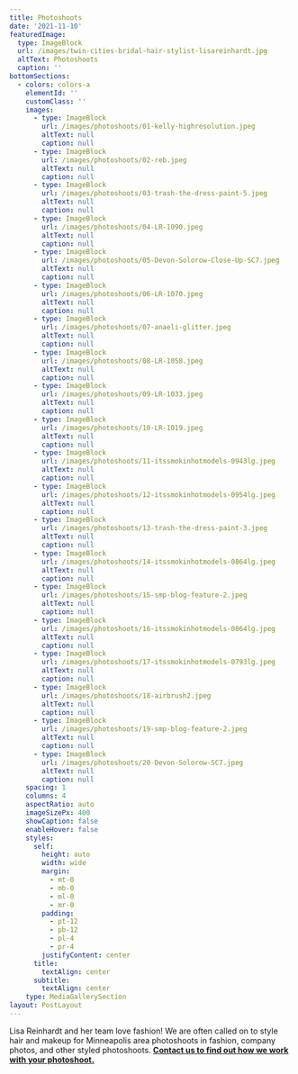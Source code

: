 ```yaml
---
title: Photoshoots
date: '2021-11-10'
featuredImage:
  type: ImageBlock
  url: /images/twin-cities-bridal-hair-stylist-lisareinhardt.jpg
  altText: Photoshoots
  caption: ''
bottomSections:
  - colors: colors-a
    elementId: ''
    customClass: ''
    images:
      - type: ImageBlock
        url: /images/photoshoots/01-kelly-highresolution.jpeg
        altText: null
        caption: null
      - type: ImageBlock
        url: /images/photoshoots/02-reb.jpeg
        altText: null
        caption: null
      - type: ImageBlock
        url: /images/photoshoots/03-trash-the-dress-paint-5.jpeg
        altText: null
        caption: null
      - type: ImageBlock
        url: /images/photoshoots/04-LR-1090.jpeg
        altText: null
        caption: null
      - type: ImageBlock
        url: /images/photoshoots/05-Devon-Solorow-Close-Up-SC7.jpeg
        altText: null
        caption: null
      - type: ImageBlock
        url: /images/photoshoots/06-LR-1070.jpeg
        altText: null
        caption: null
      - type: ImageBlock
        url: /images/photoshoots/07-anaeli-glitter.jpeg
        altText: null
        caption: null
      - type: ImageBlock
        url: /images/photoshoots/08-LR-1058.jpeg
        altText: null
        caption: null
      - type: ImageBlock
        url: /images/photoshoots/09-LR-1033.jpeg
        altText: null
        caption: null
      - type: ImageBlock
        url: /images/photoshoots/10-LR-1019.jpeg
        altText: null
        caption: null
      - type: ImageBlock
        url: /images/photoshoots/11-itssmokinhotmodels-0943lg.jpeg
        altText: null
        caption: null
      - type: ImageBlock
        url: /images/photoshoots/12-itssmokinhotmodels-0954lg.jpeg
        altText: null
        caption: null
      - type: ImageBlock
        url: /images/photoshoots/13-trash-the-dress-paint-3.jpeg
        altText: null
        caption: null
      - type: ImageBlock
        url: /images/photoshoots/14-itssmokinhotmodels-0864lg.jpeg
        altText: null
        caption: null
      - type: ImageBlock
        url: /images/photoshoots/15-smp-blog-feature-2.jpeg
        altText: null
        caption: null
      - type: ImageBlock
        url: /images/photoshoots/16-itssmokinhotmodels-0864lg.jpeg
        altText: null
        caption: null
      - type: ImageBlock
        url: /images/photoshoots/17-itssmokinhotmodels-0793lg.jpeg
        altText: null
        caption: null
      - type: ImageBlock
        url: /images/photoshoots/18-airbrush2.jpeg
        altText: null
        caption: null
      - type: ImageBlock
        url: /images/photoshoots/19-smp-blog-feature-2.jpeg
        altText: null
        caption: null
      - type: ImageBlock
        url: /images/photoshoots/20-Devon-Solorow-SC7.jpeg
        altText: null
        caption: null
    spacing: 1
    columns: 4
    aspectRatio: auto
    imageSizePx: 400
    showCaption: false
    enableHover: false
    styles:
      self:
        height: auto
        width: wide
        margin:
          - mt-0
          - mb-0
          - ml-0
          - mr-0
        padding:
          - pt-12
          - pb-12
          - pl-4
          - pr-4
        justifyContent: center
      title:
        textAlign: center
      subtitle:
        textAlign: center
    type: MediaGallerySection
layout: PostLayout
---
```

Lisa Reinhardt and her team love fashion! We are often called on to style hair and makeup for Minneapolis area photoshoots in fashion, company photos, and other styled photoshoots. [**Contact us to find out how we work with your photoshoot.**](/contact)
